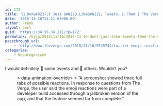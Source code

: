 ```yaml
---
id: 172
title: '🔗 Don&#8217;t Just &#8220;Like&#8221; Tweets, 💯 Them | The Verge'
date: '2015-11-16T21:21:08+00:00'
author: Frank
layout: post
guid: 'https://34.95.34.211/?p=172'
permalink: /blog/2015/11/16/2015-11-16-dont-just-like-tweets-them-the-verge/
passthrough_url:
    - 'http://www.theverge.com/2015/11/16/9745744/twitter-emoji-reactions'
categories:
    - Uncategorized
---
```


I would definitely 🍻 some tweets and 💩 others. Wouldn’t you?

<figure>> data-animation-override&gt;  
> <span>“</span>A screenshot showed three full tabs of possible reactions. In response to questions from The Verge, the user said the emoji reactions were part of a developer build accessed through a jailbroken version of the app, and that the feature seemed far from complete.<span>”</span>

</figure><div class="
          image-block-outer-wrapper
          layout-caption-below
          design-layout-inline
          
          
          
        " data-test="image-block-inline-outer-wrapper"><figure class="
              sqs-block-image-figure
              intrinsic
            " style="max-width:966px;"><div class="image-block-wrapper" data-animation-override="" data-animation-role="image"><div class="sqs-image-shape-container-element
              
          
        
              
            " style="
                position: relative;
                
                  padding-bottom:54.96894073486328%;
                
                overflow: hidden;
              "><noscript>![Photo Credit:&nbsp;@_Ninji](https://images.squarespace-cdn.com/content/v1/5070e334e4b00907bc18faef/1447708738633-AIZ11SGOUDRQI61BV58D/twimoji.JPG)</noscript>![Photo Credit:&nbsp;@_Ninji](https://images.squarespace-cdn.com/content/v1/5070e334e4b00907bc18faef/1447708738633-AIZ11SGOUDRQI61BV58D/twimoji.JPG)</div></div><figcaption class="image-caption-wrapper"><div class="image-caption">Photo Credit: [@\_Ninji](https://twitter.com/_Ninji)

</div></figcaption></figure></div>[Twitter is testing multiple emoji reactions to tweets](http://www.theverge.com/2015/11/16/9745744/twitter-emoji-reactions) | The Verge